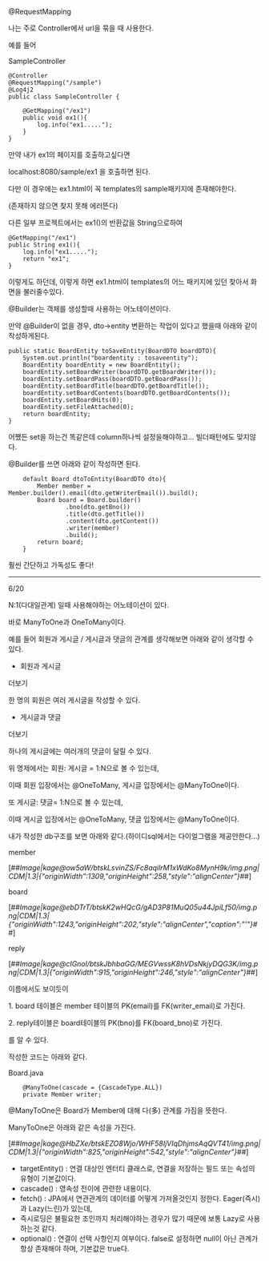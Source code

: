 @RequestMapping

나는 주로 Controller에서 url을 묶을 때 사용한다.

예를 들어 

SampleController

```
@Controller
@RequestMapping("/sample")
@Log4j2
public class SampleController {

    @GetMapping("/ex1")
    public void ex1(){
        log.info("ex1.....");
    }
}
```

만약 내가 ex1의 페이지를 호출하고싶다면

localhost:8080/sample/ex1 을 호출하면 된다.

다만 이 경우에는 ex1.html이 꼭 templates의 sample패키지에 존재해야한다.

(존재하지 않으면 찾지 못해 에러뜬다)

다른 일부 프로젝트에서는 ex1()의 반환값을 String으로하여 

```
@GetMapping("/ex1")
public String ex1(){
    log.info("ex1.....");
    return "ex1";
}
```

이렇게도 하던데, 이렇게 하면 ex1.html이 templates의 어느 패키지에 있던 찾아서 화면을 불러줄수있다.

@Builder는 객체를 생성할때 사용하는 어노테이션이다.

만약 @Builder이 없을 경우, dto->entity 변환하는 작업이 있다고 했을때 아래와 같이 작성하게된다.

```
public static BoardEntity toSaveEntity(BoardDTO boardDTO){
    System.out.println("boardentity : tosaveentity");
    BoardEntity boardEntity = new BoardEntity();
    boardEntity.setBoardWriter(boardDTO.getBoardWriter());
    boardEntity.setBoardPass(boardDTO.getBoardPass());
    boardEntity.setBoardTitle(boardDTO.getBoardTitle());
    boardEntity.setBoardContents(boardDTO.getBoardContents());
    boardEntity.setBoardHits(0);
    boardEntity.setFileAttached(0);
    return boardEntity;
}
```

어쨌든 set을 하는건 똑같은데 column하나씩 설정을해야하고... 빌더패턴에도 맞지않다.

@Builder를 쓰면 아래와 같이 작성하면 된다.

```
    default Board dtoToEntity(BoardDTO dto){
        Member member = Member.builder().email(dto.getWriterEmail()).build();
        Board board = Board.builder()
                .bno(dto.getBno())
                .title(dto.getTitle())
                .content(dto.getContent())
                .writer(member)
                .build();
        return board;
    }
```

훨씬 간단하고 가독성도 좋다!


-----------------------------------------------------------------------

6/20

N:1(다대일관계) 일때 사용해야하는 어노테이션이 있다. 

바로 ManyToOne과 OneToMany이다.

예를 들어 회원과 게시글 / 게시글과 댓글의 관계를 생각해보면 아래와 같이 생각할 수 있다.

-   회원과 게시글

더보기

한 명의 회원은 여러 게시글을 작성할 수 있다.

-   게시글과 댓글

더보기

하나의 게시글에는 여러개의 댓글이 달릴 수 있다.

위 명제에서는 회원: 게시글 = 1:N으로 볼 수 있는데, 

이때 회원 입장에서는 @OneToMany, 게시글 입장에서는 @ManyToOne이다.

또 게시글: 댓글= 1:N으로 볼 수 있는데, 

이때 게시글 입장에서는 @OneToMany, 댓글 입장에서는 @ManyToOne이다.

내가 작성한 db구조를 보면 아래와 같다.(하이디sql에서는 다이얼그램을 제공안한다...)

member

[##_Image|kage@ow5aW/btskLsvinZS/Fc8aqilrM1xWdKo8MynH9k/img.png|CDM|1.3|{"originWidth":1309,"originHeight":258,"style":"alignCenter"}_##]

board

[##_Image|kage@ebDTrT/btskK2wHQcG/gAD3P81MuQ05u44JpiLf50/img.png|CDM|1.3|{"originWidth":1243,"originHeight":202,"style":"alignCenter","caption":"'"}_##]

reply

[##_Image|kage@cIGnol/btskJbhbaGG/MEGVwssK8hVDsNkjyDQG3K/img.png|CDM|1.3|{"originWidth":915,"originHeight":246,"style":"alignCenter"}_##]

이름에서도 보이듯이

1\. board 테이블은 member 테이블의 PK(email)를 FK(writer\_email)로 가진다.

2\. reply테이블은 board테이블의 PK(bno)를 FK(board\_bno)로 가진다.

를 알 수 있다.

작성한 코드는 아래와 같다.

Board.java

```
    @ManyToOne(cascade = {CascadeType.ALL})
    private Member writer;
```

@ManyToOne은 Board가 Member에 대해 다(多) 관계를 가짐을 뜻한다. 

ManyToOne은 아래와 같은 속성을 가진다.

[##_Image|kage@HbZXe/btskEZO8Wjo/WHF58IjVIqDhjmsAqQVT41/img.png|CDM|1.3|{"originWidth":825,"originHeight":542,"style":"alignCenter"}_##]

-   targetEntity() : 연결 대상인 엔터티 클래스로, 연결을 저장하는 필드 또는 속성의 유형이 기본값이다.
-   cascade() : 영속성 전이에 관련한 내용이다. 
-   fetch() : JPA에서 연관관계의 데이터를 어떻게 가져올것인지 정한다. Eager(즉시)과 Lazy(느린)가 있는데, 
-   즉시로딩은 불필요한 조인까지 처리해야하는 경우가 많기 때문에 보통 Lazy로 사용하는것 같다.
-   optional() : 연결이 선택 사항인지 여부이다. false로 설정하면 null이 아닌 관계가 항상 존재해야 하며, 기본값은 true다.
